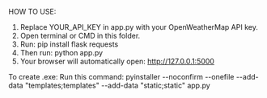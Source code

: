 HOW TO USE:

1. Replace YOUR_API_KEY in app.py with your OpenWeatherMap API key.
2. Open terminal or CMD in this folder.
3. Run: pip install flask requests
4. Then run: python app.py
5. Your browser will automatically open: http://127.0.0.1:5000

To create .exe:
Run this command:
pyinstaller --noconfirm --onefile --add-data "templates;templates" --add-data "static;static" app.py
